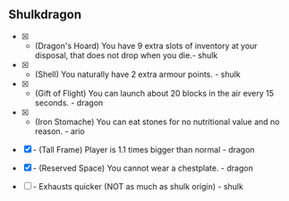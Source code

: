 ## Shulkdragon

- [x] + (Dragon's Hoard) You have 9 extra slots of inventory at your disposal, that does not drop when you die.- shulk
- [x] + (Shell) You naturally have 2 extra armour points. - shulk
- [x] + (Gift of Flight) You can launch about 20 blocks in the air every 15 seconds. - dragon
- [x] + (Iron Stomache) You can eat stones for no nutritional value and no reason. - ario

- [x] \- (Tall Frame) Player is 1.1 times bigger than normal - dragon
- [x] \- (Reserved Space) You cannot wear a chestplate. - dragon
- [ ] \- Exhausts quicker (NOT as much as shulk origin) - shulk
